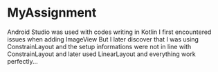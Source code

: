 # MyAssignment
Android Studio was used with codes writing in Kotlin 
I first encountered issues when adding ImageView
But I later discover that I was using ConstrainLayout and the setup informations were not in line with ConstrainLayout and later used LinearLayout and everything work perfectly...  
